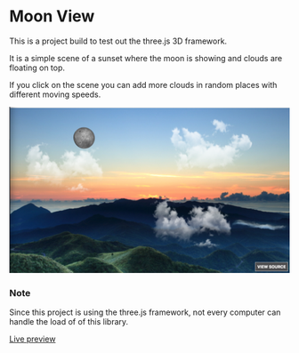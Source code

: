 # Moon View

This is a project build to test out the three.js 3D framework.

It is a simple scene of a sunset where the moon is showing and clouds are floating on top.

If you click on the scene you can add more clouds in random places with different moving speeds.

![Moon View](img/project_screenshot.png)

### Note
Since this project is using the three.js framework, not every computer can handle the load of of this library.

[Live preview](joseplatas.com/project/moon_view)
